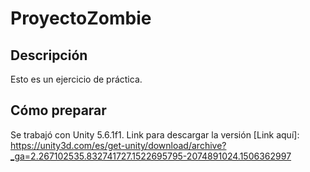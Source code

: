# ProyectoZombie

##  Descripción

Esto es un ejercicio de práctica.

## Cómo preparar

Se trabajó con Unity 5.6.1f1. Link para descargar la versión [Link aquí]: https://unity3d.com/es/get-unity/download/archive?_ga=2.267102535.832741727.1522695795-2074891024.1506362997
